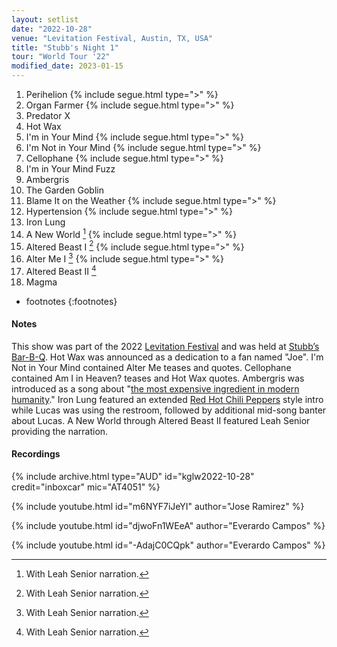 ```yaml
---
layout: setlist
date: "2022-10-28"
venue: "Levitation Festival, Austin, TX, USA"
title: "Stubb's Night 1"
tour: "World Tour '22"
modified_date: 2023-01-15
---
```


 1. Perihelion
    {% include segue.html type=">" %}
 2. Organ Farmer
    {% include segue.html type=">" %}
 3. Predator X
 4. Hot Wax
 5. I'm in Your Mind
    {% include segue.html type=">" %}
 6. I'm Not in Your Mind
    {% include segue.html type=">" %}
 7. Cellophane
    {% include segue.html type=">" %}
 8. I'm in Your Mind Fuzz
 9. Ambergris
10. The Garden Goblin
11. Blame It on the Weather
    {% include segue.html type=">" %}
12. Hypertension
    {% include segue.html type=">" %}
13. Iron Lung
14. A New World
    [^1]
    {% include segue.html type=">" %}
15. Altered Beast I
    [^1]
    {% include segue.html type=">" %}
16. Alter Me I
    [^1]
    {% include segue.html type=">" %}
17. Altered Beast II
    [^1]
18. Magma

* footnotes
{:footnotes}
[^1]: With Leah Senior narration.

#### Notes

This show was part of the 2022 [Levitation Festival](https://levitation.fm/) and was held at [Stubb’s Bar-B-Q](https://www.stubbsaustin.com/). Hot Wax was announced as a dedication to a fan named "Joe". I'm Not in Your Mind contained Alter Me teases and quotes. Cellophane contained Am I in Heaven? teases and Hot Wax quotes. Ambergris was introduced as a song about "[the most expensive ingredient in modern humanity](https://en.wikipedia.org/wiki/Ambergris)." Iron Lung featured an extended [Red Hot Chili Peppers](https://en.wikipedia.org/wiki/Red_Hot_Chili_Peppers) style intro while Lucas was using the restroom, followed by additional mid-song banter about Lucas. A New World through Altered Beast II featured Leah Senior providing the narration.


#### Recordings

{% include archive.html type="AUD" id="kglw2022-10-28" credit="inboxcar" mic="AT4051" %}

{% include youtube.html id="m6NYF7iJeYI" author="Jose Ramirez" %}

{% include youtube.html id="djwoFn1WEeA" author="Everardo Campos" %}

{% include youtube.html id="-AdajC0CQpk" author="Everardo Campos" %}
